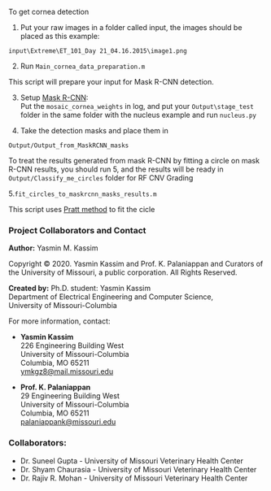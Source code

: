 To get cornea detection

1. Put your raw images in a folder called input, the images should be placed as this example:

``` input\Extreme\ET_101_Day 21_04.16.2015\image1.png ```

2. Run ```Main_cornea_data_preparation.m```

This script will prepare your input for Mask R-CNN detection.

3. Setup [Mask R-CNN](https://github.com/matterport/Mask_RCNN):  
Put the ```mosaic_cornea_weights``` in log, and put your ```Output\stage_test``` folder in the same folder with the nucleus example and run ```nucleus.py```

4. Take the detection masks and place them in 

```Output/Output_from_MaskRCNN_masks```

To treat the results generated from mask R-CNN by fitting a circle on mask R-CNN results, you should run 5, and the results will be ready in ```Output/Classify_me_circles``` folder for RF CNV Grading

5.```fit_circles_to_maskrcnn_masks_results.m```
 
This script uses [Pratt method](https://www.mathworks.com/matlabcentral/fileexchange/22643-circle-fit-pratt-method) to fit the cicle

### Project Collaborators and Contact

**Author:** Yasmin M. Kassim

Copyright &copy; 2020. Yasmin Kassim and Prof. K. Palaniappan and Curators of the University of Missouri, a public corporation. All Rights Reserved.

**Created by:** Ph.D. student: Yasmin Kassim  
Department of Electrical Engineering and Computer Science,  
University of Missouri-Columbia  

For more information, contact:

* **Yasmin Kassim**  
226 Engineering Building West  
University of Missouri-Columbia  
Columbia, MO 65211  
ymkgz8@mail.missouri.edu  


* **Prof. K. Palaniappan**  
29 Engineering Building West  
University of Missouri-Columbia  
Columbia, MO 65211  
palaniappank@missouri.edu  

### Collaborators: 
* Dr. Suneel Gupta - University of Missouri Veterinary Health Center
* Dr. Shyam Chaurasia - University of Missouri Veterinary Health Center
* Dr. Rajiv R. Mohan - University of Missouri Veterinary Health Center
